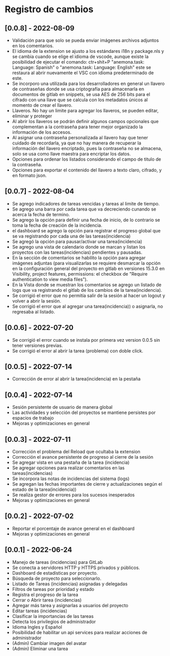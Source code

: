 # **Registro de cambios**

## [0.0.8] - 2022-08-09
- Validación para que solo se pueda enviar imágenes archivos adjuntos en los comentarios.
- El idioma de la extension se ajusto a los estándares i18n y package.nls y se cambia cuando se elige el idioma de vscode, aunque existe la posibilidad de ejecutar el comando: ctr+shit+P "anemona.task: Language: Spanish" o  "anemona.task: Language: English"  este se restaura al abrir nuevamente el VSC con idioma predeterminado de este.
- Se incorporo una utilizada para los desarrolladores en general un llavero de contraseñas donde se usa criptografía para almacenarla en documentos de gitlab en snippets, se usa AES de 256 bits para el cifrado con una llave que se calcula con los metadatos únicos al momento de crear el llavero.
- Llaveros. No hay un limite para agregar los llaveros, se pueden editar, eliminar y proteger
- Al abrir los llaveros se podrán definir algunos campos opcionales que complementan a la contraseña para tener mejor organizado la información de los accesos.
- Al asignar una contraseña personalizada al llavero hay que tener cuidado de recordarla, ya que no hay manera de recuperar la información del llavero encriptado, pues la contraseña no se almacena, solo se usa como llave maestra para encriptar los datos.
- Opciones para ordenar los listados considerando el campo de titulo de la contraseña.
- Opciones para exportar el contenido del llavero a texto claro, cifrado, y en formato json.  


## [0.0.7] - 2022-08-04
- Se agrego indicadores de tareas vencidas y tareas al limite de tiempo.
- Se agrego una barra por cada tarea que va decreciendo cunando se acerca la fecha de termino.
- Se agrego la opción para definir una fecha de inicio, de lo contrario se toma la fecha de creación de la incidencia.
- el dashboard se agrego la opción para registrar el progreso global que se va registrando por cada una de las tareas(incidencia)
- Se agregó la opción para pausar/activar una tarea(incidencia) 
- Se agrego una vista de calendario donde se marcan y listan los proyectos con las tareas(incidencias) pendientes y pausadas.  
- En la sección de comentarios se habilito la opción para agregar imágenes adjuntas (para visualizarlas se requiere desmarcar la opción en la configuración general del proyecto en gitlab en versiones 15.3.0  en Visibility, project features, permissions: el checkbox de "Require authentication to view media files").
- En la Vista donde se muestran los comentarios se agrego un listado de logs que va registrando el gitlab de los cambios de la tarea(incidencia).
- Se corrigió el error que no permitía salir de la sesión al hacer un logout y volver a abrir la sesión.
- Se corrigió el error que al agregar una tarea(incidencia)) o asignarla, no regresaba al listado.

## [0.0.6] - 2022-07-20

- Se corrigió el error cuando se instala por primera vez version 0.0.5 sin tener versiones previas.
- Se corrigió el error al abrir la tarea (problema) con doble click.

## [0.0.5] - 2022-07-14

- Corrección de error al abrir la tarea(incidencia) en la pestaña

## [0.0.4] - 2022-07-14

- Sesión persistente de usuario de manera global
- Las actividades y selección del proyectos se mantiene persistes por espacios de trabajo
- Mejoras y optimizaciones en general

## [0.0.3] - 2022-07-11

- Corrección el problema del Reload que ocultaba la extension
- Corrección el avance persistente de progreso al cierre de la sesión
- Se agregar vista  en una pestaña de la tarea (incidencia)
- Se agregar opciones para realizar comentarios en las tareas(incidencias)
- Se incorpora las notas de incidencias del sistema (logs)
- Se agregan las fechas importantes de cierre y actualizaciones según el estado de la tarea(incidencia))
- Se realiza gestor de errores para los sucesos inesperados
- Mejoras y optimizaciones en general

## [0.0.2] - 2022-07-02

- Reportar el porcentaje de avance general en el dashboard
- Mejoras y optimizaciones en general

## [0.0.1] - 2022-06-24

- Manejo de tareas (incidencias) para GitLab
- Se conecta a servidores HTTP y HTTPS privados y públicos.
- Dashboard de estadísticas por proyecto.
- Búsqueda de proyecto para seleccionarlo.
- Listado de Tareas (incidencias) asignadas y delegadas
- Filtros de tareas por prioridad y estado
- Registra el progreso de la tarea
- Cerrar o Abrir tarea (incidencias)
- Agregar más tarea y asignarlas a usuarios del proyecto
- Editar tareas (incidencias)
- Clasificar la importancias de las tareas
- Detecta los privilegios de administrador
- Idioma Ingles y Español
- Posibilidad de habilitar un api services para realizar acciones de administrador
- (Admin) Cambiar imagen del avatar
- (Admin) Eliminar una tarea
